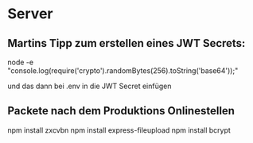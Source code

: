 # Server

## Martins Tipp zum erstellen eines JWT Secrets:

node -e "console.log(require('crypto').randomBytes(256).toString('base64'));"


und das dann bei .env in die JWT Secret einfügen

## Packete nach dem Produktions Onlinestellen 

npm install zxcvbn
npm install express-fileupload
npm install bcrypt
